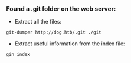 ### Found a .git folder on the web server:
- Extract all the files: 
```bash
git-dumper http://dog.htb/.git ./git
```
- Extract useful information from the index file:
```bash
gin index 
```
